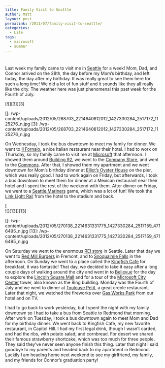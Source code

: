 ```yaml
---
title: Family Visit to Seattle
author: Matt
layout: post
permalink: /2011/07/family-visit-to-seattle/
categories:
  - Life
tags:
  - microsoft
  - summer
---
```

# 

Last week my family came to visit me in [Seattle][1] for a week! Mom, Dad, and Connor arrived on the 28th, the day before my Mom’s birthday, and left today, the day after my birthday. It was really great to see them here for such a long time! We did a lot of fun stuff and it sounds like they all really like the city. The weather here was just phenomenal this past week for the Fourth of July.

 [1]: http://www.seattle.gov/living/

[![][3]][3]

 []: /wp-content/uploads/2012/05/268703_2214640812012_1427330284_2517172_1125276_n.jpg
 [3]: /wp-content/uploads/2012/05/268703_2214640812012_1427330284_2517172_1125276_n.jpg

On Wednesday, I took the bus downtown to meet my family for dinner. We went to [Il Fornaio][4], a nice Italian restaurant near their hotel. I had to work on Thursday, so my family came to visit me at [Microsoft][5] that afternoon. I showed them around [Building 92][6], we went to the [Company Store][7], and went to the [Commons][8]. After that, I showed them my apartment and we went downtown for Mom’s birthday dinner at [Elliot’s Oyster House][9] on the pier, which was really good. I had to work again on Friday, but afterwards, I took a bus downtown to meet them for dinner at a Mexican restaurant near their hotel and I spent the rest of the weekend with them. After dinner on Friday, we went to a [Seattle Mariners][10] game, which was a lot of fun! We took the [Link Light Rail][11] from the hotel to the stadium and back.

 [4]: http://www.ilfornaio.com/
 [5]: http://www.microsoft.com/en-us/default.aspx
 [6]: http://www.microsoft.com/about/companyinformation/visitorcenter/en/us/location.aspx
 [7]: https://shop.ecompanystore.com/mseppstore/Login.aspx
 [8]: http://blogs.msdn.com/b/crm/archive/2009/04/20/the-microsoft-mall.aspx
 [9]: http://www.elliottsoysterhouse.com/
 [10]: http://seattle.mariners.mlb.com/index.jsp?c_id=sea
 [11]: http://www.soundtransit.org/Schedules/Central-Link-light-rail.xml

[  
![][13]][13]

 []: /wp-content/uploads/2012/05/270138_2214631331775_1427330284_2517159_4716495_n.jpg
 [13]: /wp-content/uploads/2012/05/270138_2214631331775_1427330284_2517159_4716495_n.jpg

On Saturday we went to the enormous [REI store][14] in Seattle. Later that day we went to [Red Mill Burgers][15] in Fremont, and to [Snoqualmie Falls][16] in the afternoon. On Sunday we went to a place called the [Kingfish Cafe][17] for breakfast, it was fantastic! That day, we decided to take it easy after a long couple days of walking around the city and went in to [Bellevue][18] for the day to explore the [Lincoln Square Mall][19] and for a tour of the [Microsoft City Center][20] tower, also known as the Bing building. Monday was the Fourth of July and we went to dinner at [Toulouse Petit][21], a great creole restaurant. Later that night, we watched the fireworks over [Gas Works Park][22] from our hotel and on TV.

 [14]: http://www.rei.com/stores/11
 [15]: http://www.redmillburgers.com/
 [16]: http://www.snoqualmiefalls.com/
 [17]: http://thekingfishcafe.com/
 [18]: http://www.ci.bellevue.wa.us/
 [19]: http://www.bellevuecollection.com/
 [20]: https://foursquare.com/venue/152205
 [21]: http://toulousepetit.com/
 [22]: http://www.seattle.gov/parks/park_detail.asp?ID=293

I had to go back to work yesterday, but I spent the night with my family downtown so I had to take a bus from Seattle to Redmond that morning. After work on Tuesday, I took a bus downtown again to meet Mom and Dad for my birthday dinner. We went back to Kingfish Cafe, my new favorite restaurant, in Capitol Hill. I had my first legal drink, though I wasn’t carded, and had the ribs, with potato salad, and cornbread. For desert we shared their famous strawberry shortcake, which was too much for three people. They said they’ve never seen anyone finish this thing. Later that night I said goodbye to my parents and headed back to my apartment in Redmond. Luckily I am heading home next weekend to see my girlfriend, my family, and my friends for Connor’s graduation party!